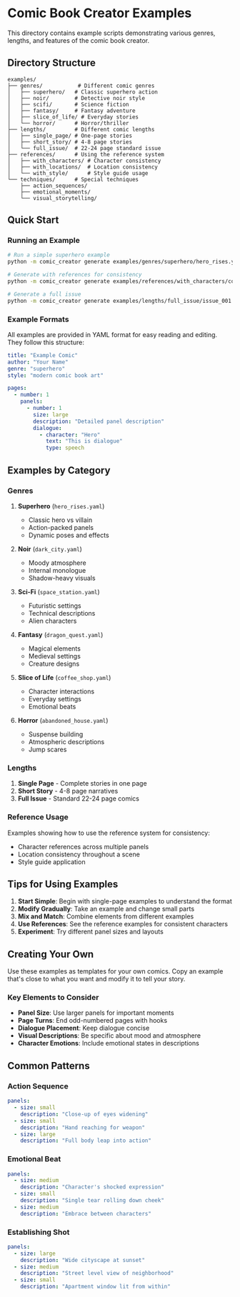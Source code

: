 # Comic Book Creator Examples

This directory contains example scripts demonstrating various genres, lengths, and features of the comic book creator.

## Directory Structure

```
examples/
├── genres/           # Different comic genres
│   ├── superhero/   # Classic superhero action
│   ├── noir/        # Detective noir style
│   ├── scifi/       # Science fiction
│   ├── fantasy/     # Fantasy adventure
│   ├── slice_of_life/ # Everyday stories
│   └── horror/      # Horror/thriller
├── lengths/         # Different comic lengths
│   ├── single_page/ # One-page stories
│   ├── short_story/ # 4-8 page stories
│   └── full_issue/  # 22-24 page standard issue
├── references/      # Using the reference system
│   ├── with_characters/ # Character consistency
│   ├── with_locations/  # Location consistency
│   └── with_style/      # Style guide usage
└── techniques/      # Special techniques
    ├── action_sequences/
    ├── emotional_moments/
    └── visual_storytelling/
```

## Quick Start

### Running an Example

```bash
# Run a simple superhero example
python -m comic_creator generate examples/genres/superhero/hero_rises.yaml

# Generate with references for consistency
python -m comic_creator generate examples/references/with_characters/consistent_hero.yaml --use-references

# Generate a full issue
python -m comic_creator generate examples/lengths/full_issue/issue_001.yaml --quality high
```

### Example Formats

All examples are provided in YAML format for easy reading and editing. They follow this structure:

```yaml
title: "Example Comic"
author: "Your Name"
genre: "superhero"
style: "modern comic book art"

pages:
  - number: 1
    panels:
      - number: 1
        size: large
        description: "Detailed panel description"
        dialogue:
          - character: "Hero"
            text: "This is dialogue"
            type: speech
```

## Examples by Category

### Genres

1. **Superhero** (`hero_rises.yaml`)
   - Classic hero vs villain
   - Action-packed panels
   - Dynamic poses and effects

2. **Noir** (`dark_city.yaml`)
   - Moody atmosphere
   - Internal monologue
   - Shadow-heavy visuals

3. **Sci-Fi** (`space_station.yaml`)
   - Futuristic settings
   - Technical descriptions
   - Alien characters

4. **Fantasy** (`dragon_quest.yaml`)
   - Magical elements
   - Medieval settings
   - Creature designs

5. **Slice of Life** (`coffee_shop.yaml`)
   - Character interactions
   - Everyday settings
   - Emotional beats

6. **Horror** (`abandoned_house.yaml`)
   - Suspense building
   - Atmospheric descriptions
   - Jump scares

### Lengths

1. **Single Page** - Complete stories in one page
2. **Short Story** - 4-8 page narratives
3. **Full Issue** - Standard 22-24 page comics

### Reference Usage

Examples showing how to use the reference system for consistency:
- Character references across multiple panels
- Location consistency throughout a scene
- Style guide application

## Tips for Using Examples

1. **Start Simple**: Begin with single-page examples to understand the format
2. **Modify Gradually**: Take an example and change small parts
3. **Mix and Match**: Combine elements from different examples
4. **Use References**: See the reference examples for consistent characters
5. **Experiment**: Try different panel sizes and layouts

## Creating Your Own

Use these examples as templates for your own comics. Copy an example that's close to what you want and modify it to tell your story.

### Key Elements to Consider

- **Panel Size**: Use larger panels for important moments
- **Page Turns**: End odd-numbered pages with hooks
- **Dialogue Placement**: Keep dialogue concise
- **Visual Descriptions**: Be specific about mood and atmosphere
- **Character Emotions**: Include emotional states in descriptions

## Common Patterns

### Action Sequence
```yaml
panels:
  - size: small
    description: "Close-up of eyes widening"
  - size: small  
    description: "Hand reaching for weapon"
  - size: large
    description: "Full body leap into action"
```

### Emotional Beat
```yaml
panels:
  - size: medium
    description: "Character's shocked expression"
  - size: small
    description: "Single tear rolling down cheek"
  - size: medium
    description: "Embrace between characters"
```

### Establishing Shot
```yaml
panels:
  - size: large
    description: "Wide cityscape at sunset"
  - size: medium
    description: "Street level view of neighborhood"
  - size: small
    description: "Apartment window lit from within"
```